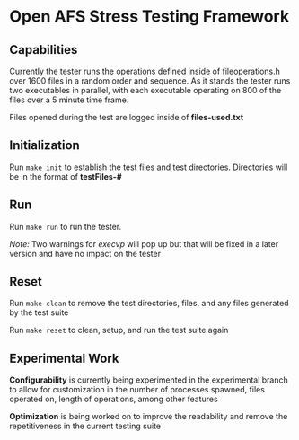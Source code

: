 # Open AFS Stress Testing Framework

## Capabilities
Currently the tester runs the operations defined inside of fileoperations.h over 1600 files in a random order and sequence.
As it stands the tester runs two executables in parallel, with each executable operating on 800 of the files over a 5 minute time frame. 
                                                                                                                            
Files opened during the test are logged inside of **files-used.txt**

## Initialization
Run ```make init``` to establish the test files and test directories. Directories will be in the format of **testFiles-#**

## Run
Run ```make run``` to run the tester. 

*Note:* Two warnings for *execvp* will pop up but that will be fixed in a later version and have no impact on the tester

## Reset
Run ```make clean``` to remove the test directories, files, and any files generated by the test suite

Run ```make reset``` to clean, setup, and run the test suite again

## Experimental Work
**Configurability** is currently being experimented in the experimental branch to allow for customization in the number of
processes spawned, files operated on, length of operations, among other features

**Optimization** is being worked on to improve the readability and remove the repetitiveness in the current testing suite